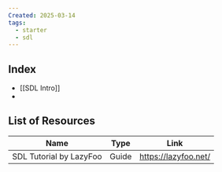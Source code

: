 ```yaml
---
Created: 2025-03-14
tags:
  - starter
  - sdl
---
```

## Index
- [[SDL Intro]]
- 

## List of Resources

| Name                    | Type  | Link                 |
| ----------------------- | ----- | -------------------- |
| SDL Tutorial by LazyFoo | Guide | https://lazyfoo.net/ |
